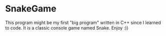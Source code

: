 # SnakeGame
This program might be my first "big program" written in C++ since I learned to code. It is a classic console game named Snake. Enjoy :))  
